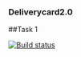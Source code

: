 ### Deliverycard2.0
##Task 1

[![Build status](https://ci.appveyor.com/api/projects/status/bwkbj5132m5jm9pj?svg=true)](https://ci.appveyor.com/project/vamdalshe/deliverycard2-0)

